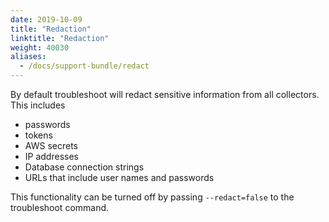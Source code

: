 ```yaml
---
date: 2019-10-09
title: "Redaction"
linktitle: "Redaction"
weight: 40030
aliases:
  - /docs/support-bundle/redact
---
```


By default troubleshoot will redact sensitive information from all collectors. This includes

- passwords
- tokens
- AWS secrets
- IP addresses
- Database connection strings
- URLs that include user names and passwords


This functionality can be turned off by passing `--redact=false` to the troubleshoot command.
